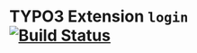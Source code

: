 # TYPO3 Extension ``login`` [![Build Status](https://travis-ci.org/Lacr1ma/login.svg?branch=master)](https://travis-ci.org/Lacr1ma/login)
